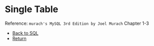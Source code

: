 # Single Table
Reference: `murach's MySQL 3rd Edition by Joel Murach` Chapter 1-3
* [Back to SQL](sql.md)
* [Return](../README.md)

